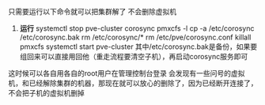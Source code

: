 只需要运行以下命令就可以把集群解了
不会删除虚拟机
1.  **运行**
  systemctl stop pve-cluster corosync
  pmxcfs -l
  cp -a /etc/corosync /etc/corosync.bak
  rm /etc/corosync/*
  rm /etc/pve/corosync.conf
  killall pmxcfs
  systemctl start pve-cluster
其中/etc/corosync.bak是备份，如果要组回来可以直接用回他（重走流程要清空子机），再启动corosync服务即可

这时候可以各自用各自的root用户在管理控制台登录
会发现有一些问号的虚拟机，和已经解除集群的机器，那现在就可以放心的删除了，因为已经断开连接了，不会把子机的虚拟机删掉